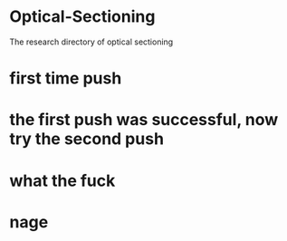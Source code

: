 # Optical-Sectioning
The research directory of optical sectioning


# first time push


# the first push was successful, now try the second push
# what the fuck


# nage
